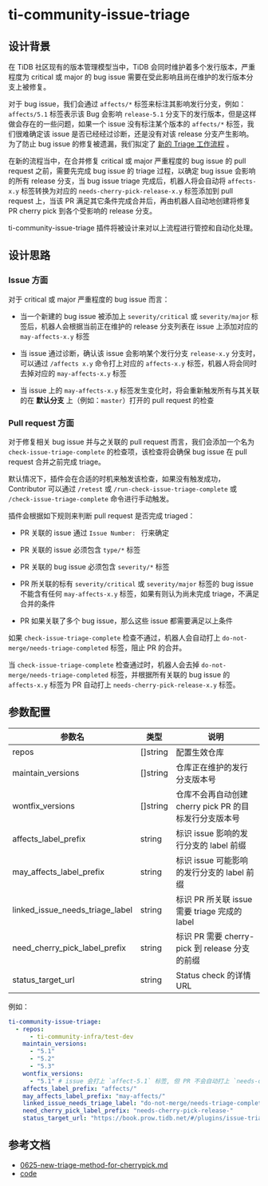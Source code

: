 # ti-community-issue-triage

## 设计背景

在 TiDB 社区现有的版本管理模型当中，TiDB 会同时维护着多个发行版本，严重程度为 critical 或 major 的 bug issue 需要在受此影响且尚在维护的发行版本分支上被修复。

对于 bug issue，我们会通过 `affects/*` 标签来标注其影响发行分支，例如：`affects/5.1` 标签表示该 Bug 会影响 `release-5.1` 分支下的发行版本，但是这样做会存在的一些问题，如果一个 issue 没有标注某个版本的 `affects/*` 标签，我们很难确定该 issue 是否已经经过诊断，还是没有对该 release 分支产生影响。为了防止 bug issue 的修复被遗漏，我们拟定了 [新的 Triage 工作流程](https://github.com/pingcap/community/blob/master/votes/0625-new-triage-method-for-cherrypick.md) 。

在新的流程当中，在合并修复 critical 或 major 严重程度的 bug issue 的 pull request 之前，需要先完成 bug issue 的 triage 过程，以确定 bug issue 会影响的所有 release 分支，当 bug issue triage 完成后，机器人将会自动将 `affects-x.y` 标签转换为对应的 `needs-cherry-pick-release-x.y` 标签添加到 pull request 上，当该 PR 满足其它条件完成合并后，再由机器人自动地创建将修复 PR cherry pick 到各个受影响的 release 分支。

ti-community-issue-triage 插件将被设计来对以上流程进行管控和自动化处理。

## 设计思路

### Issue 方面

对于 critical 或 major 严重程度的 bug issue 而言：

- 当一个新建的 bug issue 被添加上 `severity/critical` 或 `severity/major` 标签后，机器人会根据当前正在维护的 release 分支列表在 issue 上添加对应的 `may-affects-x.y` 标签

- 当 issue 通过诊断，确认该 issue 会影响某个发行分支 `release-x.y` 分支时，可以通过 `/affects x.y` 命令打上对应的 `affects-x.y` 标签，机器人将会同时去掉对应的 `may-affects-x.y` 标签

- 当 issue 上的 `may-affects-x.y` 标签发生变化时，将会重新触发所有与其关联的在 **默认分支** 上（例如：`master`）打开的 pull request 的检查

### Pull request 方面

对于修复相关 bug issue 并与之关联的 pull request 而言，我们会添加一个名为 `check-issue-triage-complete` 的检查项，该检查将会确保 bug issue 在 pull request 合并之前完成 triage。

默认情况下，插件会在合适的时机来触发该检查，如果没有触发成功，Contributor 可以通过 `/retest` 或 `/run-check-issue-triage-complete` 或 `/check-issue-triage-complete` 命令进行手动触发。

插件会根据如下规则来判断 pull request 是否完成 triaged：

- PR 关联的 issue 通过 `Issue Number: ` 行来确定

- PR 关联的 issue 必须包含 `type/*` 标签

- PR 关联的 bug issue 必须包含 `severity/*` 标签

- PR 所关联的标有 `severity/critical` 或 `severity/major` 标签的 bug issue 不能含有任何 `may-affects-x.y` 标签，如果有则认为尚未完成 triage，不满足合并的条件

- PR 如果关联了多个 bug issue，那么这些 issue 都需要满足以上条件

如果 `check-issue-triage-complete` 检查不通过，机器人会自动打上 `do-not-merge/needs-triage-completed` 标签，阻止 PR 的合并。

当 `check-issue-triage-complete` 检查通过时，机器人会去掉 `do-not-merge/needs-triage-completed` 标签，并根据所有关联的 bug issue 的 `affects-x.y` 标签为 PR 自动打上 `needs-cherry-pick-release-x.y` 标签。

## 参数配置

| 参数名                          | 类型     | 说明                                                   |
| ------------------------------- | -------- | ------------------------------------------------------ |
| repos                           | []string | 配置生效仓库                                           |
| maintain_versions               | []string | 仓库正在维护的发行分支版本号                           |
| wontfix_versions                | []string | 仓库不会再自动创建 cherry pick PR 的目标发行分支版本号 |
| affects_label_prefix            | string   | 标识 issue 影响的发行分支的 label 前缀                 |
| may_affects_label_prefix        | string   | 标识 issue 可能影响的发行分支的 label 前缀             |
| linked_issue_needs_triage_label | string   | 标识 PR 所关联 issue 需要 triage 完成的 label          |
| need_cherry_pick_label_prefix   | string   | 标识 PR 需要 cherry-pick 到 release 分支的前缀         |
| status_target_url               | string   | Status check 的详情 URL                                |

例如：

```yml
ti-community-issue-triage:
  - repos:
      - ti-community-infra/test-dev
    maintain_versions:
      - "5.1"
      - "5.2"
      - "5.3"
    wontfix_versions:
      - "5.1" # issue 会打上 `affect-5.1` 标签, 但 PR 不会自动打上 `needs-cherry-pick-5.1` 标签.
    affects_label_prefix: "affects/"
    may_affects_label_prefix: "may-affects/"
    linked_issue_needs_triage_label: "do-not-merge/needs-triage-completed"
    need_cherry_pick_label_prefix: "needs-cherry-pick-release-"
    status_target_url: "https://book.prow.tidb.net/#/plugins/issue-triage"
```

## 参考文档

- [0625-new-triage-method-for-cherrypick.md](https://github.com/pingcap/community/blob/master/votes/0625-new-triage-method-for-cherrypick.md)
- [code](https://github.com/ti-community-infra/tichi/tree/master/internal/pkg/externalplugins/issuetriage)
